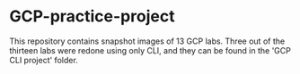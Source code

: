 # GCP-practice-project

This repository contains snapshot images of 13 GCP labs. Three out of the thirteen labs were redone using only CLI, and they can be found in the 'GCP CLI project' folder. 
